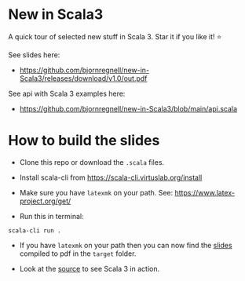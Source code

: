 # New in Scala3

A quick tour of selected new stuff in Scala 3. Star it if you like it! :star:

See slides here:

* https://github.com/bjornregnell/new-in-Scala3/releases/download/v1.0/out.pdf

See api with Scala 3 examples here:

* https://github.com/bjornregnell/new-in-Scala3/blob/main/api.scala

# How to build the slides

* Clone this repo or download the `.scala` files.

* Install scala-cli from https://scala-cli.virtuslab.org/install

* Make sure you have `latexmk` on your path. See: https://www.latex-project.org/get/

* Run this in terminal:
```
scala-cli run . 
```

* If you have `latexmk` on your path then you can now find the [slides](https://github.com/bjornregnell/new-in-Scala3/blob/main/slides.scala) compiled to pdf in the `target` folder.

* Look at the [source](https://github.com/bjornregnell/new-in-Scala3/blob/main/api.scala) to see Scala 3 in action.
